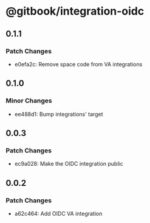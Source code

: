 # @gitbook/integration-oidc

## 0.1.1

### Patch Changes

-   e0efa2c: Remove space code from VA integrations

## 0.1.0

### Minor Changes

-   ee488d1: Bump integrations' target

## 0.0.3

### Patch Changes

-   ec9a028: Make the OIDC integration public

## 0.0.2

### Patch Changes

-   a62c464: Add OIDC VA integration
